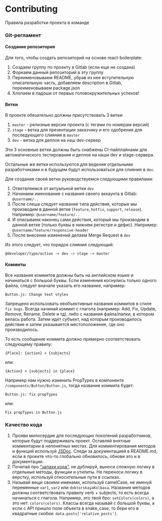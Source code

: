 # Contributing
Правила разработки проекта в команде

### Git-регламент
#### Создание репозитория
Для того, чтобы создать репозиторий на основе react-boilerplate:
1. Создаем группу по проекту в Gitlab (если еще не создана)
2. Форкаем данный репозиторий в эту группу
3. Переименовываем README, убрав из нее вступительную описательную часть, 
добавляем description в Gitlab, переименовываем package.json
4. Хлопаем в ладоши от первых головокружительных успехов!

#### Ветки
В проекте обязательно должны присутствовать 3 ветки:
1. `master` - релизные версии проекта (с тегами по номерам версий)
2. `stage` - ветка для презентации заказчику и его одобрения для последующего слияния в `master`
3. `dev` - ветка для деплоя на наш dev-сервер

Эти 3 основные ветки должны быть снабжены CI-пайплайнами для автоматического тестирования и деплоя на наши dev и stage-сервера.

Остальные же ветки используются для ведения отдельными разработчиками и в будущем будут использоваться для слияния в `dev`.

Для создания своей ветки руководствуемся следующими правилами:
1) Ответвляемся от актуальной ветки `dev`
2) Начинаем именование с названия своего аккаунта в Gitlab: `@username/..`
3) После слеша следует название типа действия, которые мы производим в данной ветке 
(`feature`, `hotfix`, `support`, `release`). Например: `@username/feature/..`
4) И описываем наконец сами действия, который мы производим в данной ветке (только буквы в нижнем регистре и дефис). Например: `@username/feature/responsive-header`
5) После внесения изменений делаем Merge Request в `dev`

Из этого следует, что порядок слияния следующий: 
```
@developer/type/action -> dev -> stage -> master
```

#### Коммиты
Все названия коммитов должны быть на английском языке и начинаться с большой буквы.
Если изменения коснулись только одного файла, следует вначале указать его название, например:
```
Button.js: Change text styles
```

Запрещено использовать необъективные названия коммитов в стиле `fix bugs`. 
Всегда начинай коммит с глагола (например: Add, Fix, Update, Remove, Rename, Delete и тд), 
либо с названия файла/папки, в котором велась работа. Затем идет субъект, над которым производилось действие и затем
указывается местоположение, где оно производилось.

То есть сообщение коммита должно примерно соответствовать следующему правилу:
```
{Place}: {action} + {subjects}
```
или:
```
{Action} + {subjects} in {place}
```

Например нам нужно изменить PropTypes в компоненте `/components/Button/Button.js`, тогда название коммита будет:
```
Button.js: fix propTypes
```
или:
```
Fix propTypes in Button.js
```

### Качество кода
1. Прояви милосердие для последующих поколений разработчиков, которые будут поддерживать проект.
Оставляй внятные комментарии в непонятных местах. Для комментирования методов и функций используй [JSDoc](https://jsdoc.app/).
Следи за документацией в README.md, если в проекте что-то глобально обновилось, обнови это и в документации.
2. Почитай про ["запахи кода"](https://refactoring.guru/ru/refactoring/smells), не дублируй, выноси сложную логику в отдельные
методы, функции и утилиты. Не переноси логику в верстку, используй относительные пути в ссылках.
3. Называй вещи своими именами, используй camelCase, не именуй переменные `var1`, `var2` или `doktorskayaKolbasa`. 
Названия методов должны соответствовать правилу verb + subjects, то есть всегда начинаться с глагола.
Например, это твой бро: `setColors(colors)`, а это нет: `colors(colors)`. 
Классы всегда называй с большой буквы, а если с API пришло поле объекта в snake_case, то бери его в квадратные скобки:
`data.posts['relative_posts']`.